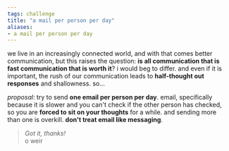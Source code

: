 ```yaml
---
tags: challenge
title: "a mail per person per day"
aliases:
- a mail per person per day
---
```


we live in an increasingly connected world, and with that comes better communication, but this raises the question: **is all communication that is fast communication that is worth it**? i would beg to differ. and even if it is important, the rush of our communication leads to **half-thought out responses** and shallowness. so...

*proposal*: try to send **one email per person per day**. email, specifically because it is slower and you can't check if the other person has checked, so you are **forced to sit on your thoughts** for a while. and sending more than one is overkill. **don't treat email like messaging**.

> *Got it, thanks!*  
> o weir